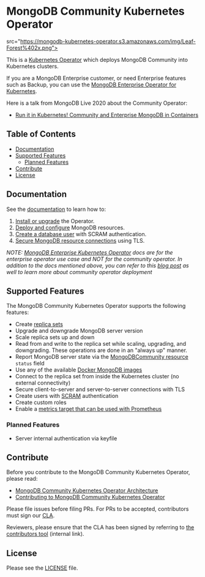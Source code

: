 # MongoDB Community Kubernetes Operator #

src="https://mongodb-kubernetes-operator.s3.amazonaws.com/img/Leaf-Forest%402x.png">

This is a [Kubernetes Operator](https://kubernetes.io/docs/concepts/extend-kubernetes/operator/) which deploys MongoDB Community into Kubernetes clusters.

If you are a MongoDB Enterprise customer, or need Enterprise features such as Backup, you can use the [MongoDB Enterprise Operator for Kubernetes](https://github.com/mongodb/mongodb-enterprise-kubernetes).

Here is a talk from MongoDB Live 2020 about the Community Operator:
* [Run it in Kubernetes! Community and Enterprise MongoDB in Containers](https://www.youtube.com/watch?v=2Xszdg-4T6A&t=1368s)

## Table of Contents

- [Documentation](#documentation)
- [Supported Features](#supported-features)
  - [Planned Features](#planned-features)
- [Contribute](#contribute)
- [License](#license)

## Documentation

See the [documentation](/docs) to learn how to:

1. [Install or upgrade](/docs/install-upgrade.md) the Operator.
1. [Deploy and configure](/docs/deploy-configure.md) MongoDB resources.
1. [Create a database user](/docs/users.md) with SCRAM authentication.
1. [Secure MongoDB resource connections](/docs/secure.md) using TLS.

*NOTE: [MongoDB Enterprise Kubernetes Operator](https://www.mongodb.com/docs/kubernetes-operator/master/) docs are for the enterprise operator use case and NOT for the community operator. In addition to the docs mentioned above, you can refer to this [blog post](https://www.mongodb.com/blog/post/run-secure-containerized-mongodb-deployments-using-the-mongo-db-community-kubernetes-oper) as well to learn more about community operator deployment*

## Supported Features

The MongoDB Community Kubernetes Operator supports the following features:

- Create [replica sets](https://www.mongodb.com/docs/manual/replication/)
- Upgrade and downgrade MongoDB server version
- Scale replica sets up and down
- Read from and write to the replica set while scaling, upgrading, and downgrading. These operations are done in an "always up" manner.
- Report MongoDB server state via the [MongoDBCommunity resource](/config/crd/bases/mongodbcommunity.mongodb.com_mongodbcommunity.yaml) `status` field
- Use any of the available [Docker MongoDB images](https://hub.docker.com/_/mongo/)
- Connect to the replica set from inside the Kubernetes cluster (no external connectivity)
- Secure client-to-server and server-to-server connections with TLS
- Create users with [SCRAM](https://www.mongodb.com/docs/manual/core/security-scram/) authentication
- Create custom roles
- Enable a [metrics target that can be used with Prometheus](docs/prometheus/README.md)

### Planned Features
- Server internal authentication via keyfile

## Contribute

Before you contribute to the MongoDB Community Kubernetes Operator, please read:

- [MongoDB Community Kubernetes Operator Architecture](/docs/architecture.md)
- [Contributing to MongoDB Community Kubernetes Operator](/docs/contributing.md)

Please file issues before filing PRs. For PRs to be accepted, contributors must sign our [CLA](https://www.mongodb.com/legal/contributor-agreement).

Reviewers, please ensure that the CLA has been signed by referring to [the contributors tool](https://contributors.corp.mongodb.com/) (internal link).

## License

Please see the [LICENSE](LICENSE.md) file.
